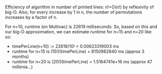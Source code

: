 Efficiency of algorithm in number of printed lines: n!=O(n!) by reflexivity of big-O. Also, for every increase by 1 in n, the number of permutations increases by a factor of n.

For n=10, runtime (on Multivac) is 22619 milliseconds. So, based on this and our big-O approximation, we can estimate runtime for n=15 and n=20 like so:
* timePerLine(n=10) := 22619/10! = 0.00623319003 ms
* runtime for n=15 is (15!)(timePerLine) = 8150982840 ms (approx 3 months)
* runtime for n=20 is (20!)(timePerLine) = 1.5164741e+16 ms (approx 47 millenia...)
